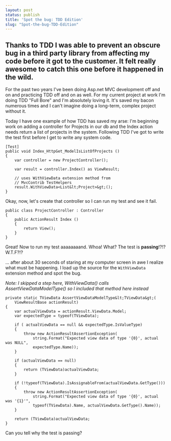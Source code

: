 ```yaml
---
layout: post
status: publish
title: 'Spot the bug: TDD Edition'
slug: "Spot-the-bug-TDD-Edition"
---
```

## Thanks to TDD I was able to prevent an obscure bug in a third party library from affecting my code before it got to the customer. It felt really awesome to catch this one before it happened in the wild.

For the past two years I've been doing Asp.net MVC development off and on and practicing TDD off and on as well. For my current project at work I'm doing TDD "Full Bore" and I'm absolutely loving it. It's saved my bacon numerous times and I can't imagine doing a long-term, complex project without it.

Today I have one example of how TDD has saved my arse: I'm beginning work on adding a controller for Projects in our db and the Index action needs return a list of projects in the system. Following TDD I've got to write the test first before I get to write any system code.

    [Test]
    public void Index_HttpGet_ModelIsListOfProjects ()
    {
        var controller = new ProjectController();

        var result = controller.Index() as ViewResult;

        // uses WithViewData extension method from 
        // MvcContrib TestHelpers
        result.WithViewData<List&lt;Project>&gt;();
    }

Okay, now, let's create that controller so I can run my test and see it fail.

    
    public class ProjectController : Controller
    {
        public ActionResult Index ()
        {
            return View();
        }
    }
    


Great! Now to run my test aaaaaaaand. Whoa! What? The test is **passing**!?!? W.T.F?!?

... after about 30 seconds of staring at my computer screen in awe I realize what must be happening. I load up the source for the `WithViewData` extension method and spot the bug.

*Note: I skipped a step here, WithViewData() calls AssertViewDataModelType() so I included that method here instead*


    private static TViewData AssertViewDataModelType&lt;TViewData&gt;(
        ViewResultBase actionResult)
    {
        var actualViewData = actionResult.ViewData.Model;
        var expectedType = typeof(TViewData);

        if ( actualViewData == null && expectedType.IsValueType)
        {
            throw new ActionResultAssertionException(
                string.Format("Expected view data of type '{0}', actual was NULL",
                expectedType.Name));
        }
        
        if (actualViewData == null)
        {
            return (TViewData)actualViewData;
        }

        if (!typeof(TViewData).IsAssignableFrom(actualViewData.GetType()))
        {
            throw new ActionResultAssertionException(
                string.Format("Expected view data of type '{0}', actual was '{1}'",
                typeof(TViewData).Name, actualViewData.GetType().Name));
        }

        return (TViewData)actualViewData;
    }

Can you tell why the test is passing?
